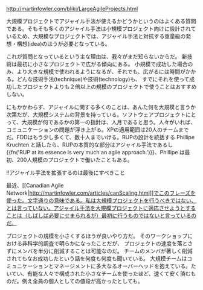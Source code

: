 http://martinfowler.com/bliki/LargeAgileProjects.html

大規模プロジェクトでアジャイル手法が使えるかどうかというのはよくある質問である。そもそも多くのアジャイル手法は小規模プロジェクト向けに設計されているため、大規模なプロジェクトでは、アジャイル手法と対抗する重量級の発想・構想(idea)のほうが必要となっている。

これが質問となっているという主な理由は、我々がまだ知らないからだ。
新技術は最初に小さなプロジェクトで広がる傾向にある。
小規模で成功した場合のみ、より大きな規模で使われるようになるが、それでも、広がるには時間がかかる。どんな技術手法(technique)や技術(technology)も、
すでにそれを使って成功したプロジェクトよりも２倍以上の規模のプロジェクトで使うことはおすすめしない。

にもかかわらず、アジャイルに関する多くのことは、あんた何を大規模と言うか次第だが、大規模システムの背景を持っている。ソフトウェアプロジェクトにとって、大規模が何であるかの第一の指針は、人月であると思う。人々がいれば、コミュニケーションの問題が浮き上がる。XPの適用範囲は20人のチームまでだ。FDDはもう少し多くて、数十人までいける。RUPの設計を統括する Phillipe Kruchten と話したら、RUPの本質的な部分はアジャイル手法であるし{{fn('RUP at its essence is very much an agile approach.')}}、Phillipe は最初、200人規模のプロジェクトで働いたこともある。

!!アジャイル手法を拡張するのは最後にすべきこと

最近、[[Canadian Agile Network|http://martinfowler.com/articles/canScaling.html]]でこのフレーズを使った。文字通りの意味である。私は大規模プロジェクトを行うべきではない、とは言っていない。アジャイル手法を大規模プロジェクトに適応させようとすることは（しばしば必要にせまられるが）最初に行うものではないと言っているのだ。

プロジェクトの規模を小さくするほうが良いやり方だ。
そのワークショップにおける非科学的調査で明らかになったことだが、
プロジェクトの速度を落とさずにメンバを半分に削減することは可能なのだ。
チームのメンバが著しく削減されてもなお成功したという話を何度も何度も聞いている。
大規模チームはコミュニケーションとマネージメントに多大なるオーバーヘッドを抱えている。たいてい、有能な人々で構成された小さなチームを使ったほど、速くて安く済むものだ。例え全員の個人としての値段が高かったとしても。